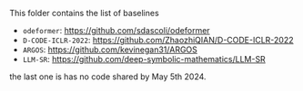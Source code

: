This folder contains the list of baselines

- `odeformer`: https://github.com/sdascoli/odeformer
- `D-CODE-ICLR-2022`: https://github.com/ZhaozhiQIAN/D-CODE-ICLR-2022
- `ARGOS`: https://github.com/kevinegan31/ARGOS
- `LLM-SR`: https://github.com/deep-symbolic-mathematics/LLM-SR


the last one is has no code shared by May 5th 2024.